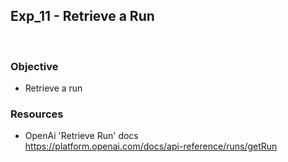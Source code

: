 ## Exp_11 - Retrieve a Run
<br>

### Objective
- Retrieve a run
  
### Resources

- OpenAi 'Retrieve Run' docs<br>
https://platform.openai.com/docs/api-reference/runs/getRun


